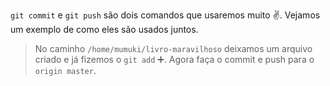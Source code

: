 `git commit` e `git push` são dois comandos que usaremos muito ✌️. Vejamos um exemplo de como eles são usados juntos.

> No caminho `/home/mumuki/livro-maravilhoso` deixamos um arquivo criado e já fizemos o `git add` :heavy_plus_sign:. Agora faça o commit e push para o `origin master`.

